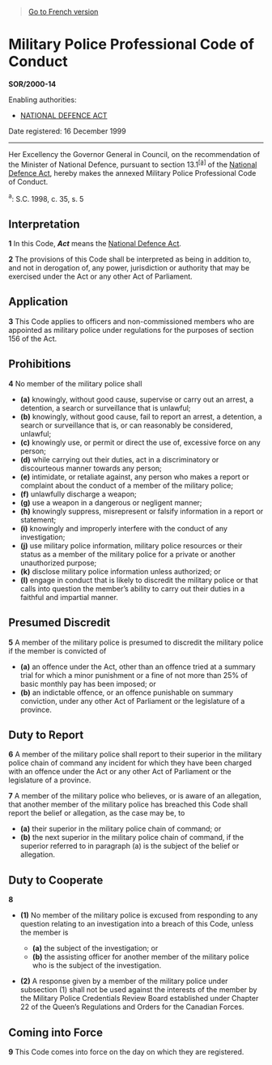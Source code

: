 > [Go to French version](/fr/Règlements/Décrets,%20ordonnances%20et%20règlements%20statutaires/2000/14.md)

# Military Police Professional Code of Conduct

**SOR/2000-14**

Enabling authorities: 
- [NATIONAL DEFENCE ACT](/en/Acts/Revised%20Statutes%20of%20Canada/N/N-5.md)

Date registered: 16 December 1999

----------

Her Excellency the Governor General in Council, on the recommendation of the Minister of National Defence, pursuant to section 13.1<sup><a href='#footnote1_e'>[a]</a></sup> of the [National Defence Act](/en/Acts/Revised%20Statutes%20of%20Canada/N/N-5.md), hereby makes the annexed Military Police Professional Code of Conduct.

<a name='footnote1_e'><sup>a</sup></a>: S.C. 1998, c. 35, s. 5<br />




## Interpretation


**1** In this Code, ***Act*** means the [National Defence Act](/en/Acts/Revised%20Statutes%20of%20Canada/N/N-5.md).



**2** The provisions of this Code shall be interpreted as being in addition to, and not in derogation of, any power, jurisdiction or authority that may be exercised under the Act or any other Act of Parliament.




## Application


**3** This Code applies to officers and non-commissioned members who are appointed as military police under regulations for the purposes of section 156 of the Act.




## Prohibitions


**4** No member of the military police shall
- **(a)** knowingly, without good cause, supervise or carry out an arrest, a detention, a search or surveillance that is unlawful;
- **(b)** knowingly, without good cause, fail to report an arrest, a detention, a search or surveillance that is, or can reasonably be considered, unlawful;
- **(c)** knowingly use, or permit or direct the use of, excessive force on any person;
- **(d)** while carrying out their duties, act in a discriminatory or discourteous manner towards any person;
- **(e)** intimidate, or retaliate against, any person who makes a report or complaint about the conduct of a member of the military police;
- **(f)** unlawfully discharge a weapon;
- **(g)** use a weapon in a dangerous or negligent manner;
- **(h)** knowingly suppress, misrepresent or falsify information in a report or statement;
- **(i)** knowingly and improperly interfere with the conduct of any investigation;
- **(j)** use military police information, military police resources or their status as a member of the military police for a private or another unauthorized purpose;
- **(k)** disclose military police information unless authorized; or
- **(l)** engage in conduct that is likely to discredit the military police or that calls into question the member’s ability to carry out their duties in a faithful and impartial manner.




## Presumed Discredit


**5** A member of the military police is presumed to discredit the military police if the member is convicted of
- **(a)** an offence under the Act, other than an offence tried at a summary trial for which a minor punishment or a fine of not more than 25% of basic monthly pay has been imposed; or
- **(b)** an indictable offence, or an offence punishable on summary conviction, under any other Act of Parliament or the legislature of a province.




## Duty to Report


**6** A member of the military police shall report to their superior in the military police chain of command any incident for which they have been charged with an offence under the Act or any other Act of Parliament or the legislature of a province.



**7** A member of the military police who believes, or is aware of an allegation, that another member of the military police has breached this Code shall report the belief or allegation, as the case may be, to
- **(a)** their superior in the military police chain of command; or
- **(b)** the next superior in the military police chain of command, if the superior referred to in paragraph (a) is the subject of the belief or allegation.




## Duty to Cooperate


**8** 

- **(1)** No member of the military police is excused from responding to any question relating to an investigation into a breach of this Code, unless the member is
	- **(a)** the subject of the investigation; or
	- **(b)** the assisting officer for another member of the military police who is the subject of the investigation.

- **(2)** A response given by a member of the military police under subsection (1) shall not be used against the interests of the member by the Military Police Credentials Review Board established under Chapter 22 of the Queen’s Regulations and Orders for the Canadian Forces.




## Coming into Force


**9** This Code comes into force on the day on which they are registered.


